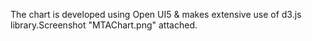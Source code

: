 The chart is developed using Open UI5 & makes extensive use of d3.js library.Screenshot "MTAChart.png" attached.